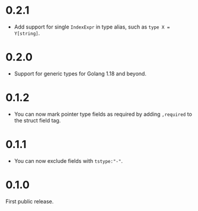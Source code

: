 # 0.2.1
* Add support for single `IndexExpr` in type alias, such as `type X = Y[string]`.

# 0.2.0

* Support for generic types for Golang 1.18 and beyond.

# 0.1.2

* You can now mark pointer type fields as required by adding `,required` to the struct field tag. 

# 0.1.1

* You can now exclude fields with `tstype:"-"`.

# 0.1.0

First public release.
